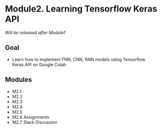# Module2. Learning Tensorflow Keras API

*Will be released after Module1*

## Goal
- Learn how to implement FNN, CNN, RNN models using Tensorflow Keras API on Google Colab 

## Modules
- M2.1 
- M2.2
- M2.3
- M2.4
- M2.5
- M2.6 Assignments
- M2.7 Slack Discussion